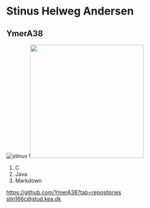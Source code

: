 # Stinus Helweg Andersen
## YmerA38
![stinus](https://user-images.githubusercontent.com/113172898/215466149-7794eaf4-ade1-4c7a-a961-fcd677e83789.jpg)
!<img src="https://user-images.githubusercontent.com/113172898/215466149-7794eaf4-ade1-4c7a-a961-fcd677e83789.jpg" width ="300" />
1. C
2. Java
3. Markdown 


https://github.com/YmerA38?tab=repositories \
stin166c@stud.kea.dk
